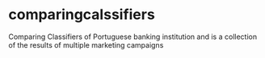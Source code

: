 # comparingcalssifiers
Comparing Classifiers of Portuguese banking institution and is a collection of the results of multiple marketing campaigns
